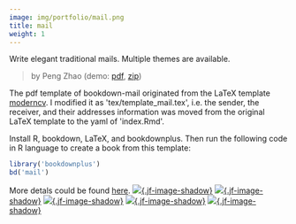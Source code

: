 ```yaml
---
image: img/portfolio/mail.png
title: mail
weight: 1
---
```


Write elegant traditional mails. Multiple themes are available.

> by Peng Zhao (demo: [pdf](https://github.com/pzhaonet/bookdownplus/raw/master/inst2/mail/showcase/mail.pdf), [zip](https://github.com/pzhaonet/bookdownplus/raw/master/inst/templates/mail.zip))

<!--more-->


The pdf template of bookdown-mail originated from the LaTeX template [moderncv](https://ctan.org/pkg/moderncv). I modified it as 'tex/template_mail.tex', i.e. the sender, the receiver, and their addresses information was moved from the original LaTeX template to the yaml of 'index.Rmd'.

Install R, bookdown, LaTeX, and bookdownplus. Then run the following code in R language to create a book from this template:

```r
library('bookdownplus')
bd('mail')
```

More detals could be found [here](https://github.com/pzhaonet/bookdownplus).
[![](https://github.com/pzhaonet/bookdownplus/raw/master/inst2/mail/showcase/cover.png){.jf-image-shadow}](https://github.com/pzhaonet/bookdownplus/raw/master/inst2/mail/showcase/cover.png)
[![](https://github.com/pzhaonet/bookdownplus/raw/master/inst2/mail/showcase/mail2.png){.jf-image-shadow}](https://github.com/pzhaonet/bookdownplus/raw/master/inst2/mail/showcase/mail2.png)
[![](https://github.com/pzhaonet/bookdownplus/raw/master/inst2/mail/showcase/mail3.png){.jf-image-shadow}](https://github.com/pzhaonet/bookdownplus/raw/master/inst2/mail/showcase/mail3.png)
[![](https://github.com/pzhaonet/bookdownplus/raw/master/inst2/mail/showcase/mail4.png){.jf-image-shadow}](https://github.com/pzhaonet/bookdownplus/raw/master/inst2/mail/showcase/mail4.png)
[![](https://github.com/pzhaonet/bookdownplus/raw/master/inst2/mail/showcase/mail5.png){.jf-image-shadow}](https://github.com/pzhaonet/bookdownplus/raw/master/inst2/mail/showcase/mail5.png)

